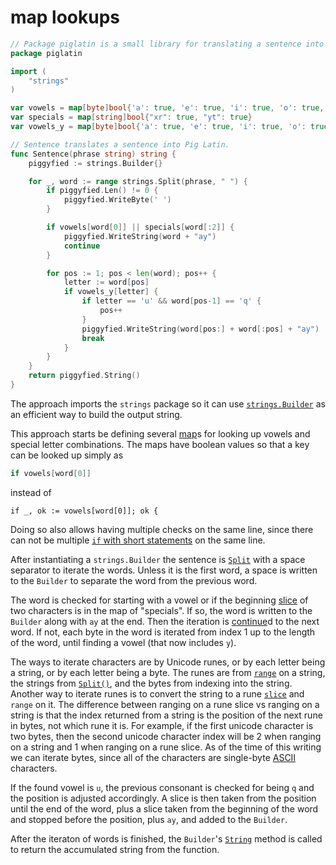 # map lookups

```go
// Package piglatin is a small library for translating a sentence into Pig Latin.
package piglatin

import (
	"strings"
)

var vowels = map[byte]bool{'a': true, 'e': true, 'i': true, 'o': true, 'u': true}
var specials = map[string]bool{"xr": true, "yt": true}
var vowels_y = map[byte]bool{'a': true, 'e': true, 'i': true, 'o': true, 'u': true, 'y': true}

// Sentence translates a sentence into Pig Latin.
func Sentence(phrase string) string {
	piggyfied := strings.Builder{}

	for _, word := range strings.Split(phrase, " ") {
		if piggyfied.Len() != 0 {
			piggyfied.WriteByte(' ')
		}

		if vowels[word[0]] || specials[word[:2]] {
			piggyfied.WriteString(word + "ay")
			continue
		}

		for pos := 1; pos < len(word); pos++ {
			letter := word[pos]
			if vowels_y[letter] {
				if letter == 'u' && word[pos-1] == 'q' {
					pos++
				}
				piggyfied.WriteString(word[pos:] + word[:pos] + "ay")
				break
			}
		}
	}
	return piggyfied.String()
}
```

The approach imports the `strings` package so it can use [`strings.Builder`][builder] as an efficient way to build the output string.

This approach starts be defining several [map][map]s for looking up vowels and special letter combinations.
The maps have boolean values so that a key can be looked up simply as 

```go
if vowels[word[0]]
```

instead of 

```
if _, ok := vowels[word[0]]; ok {
```

Doing so also allows having multiple checks on the same line,
since there can not be multiple [`if` with short statements][if-with-short-statement] on the same line.

After instantiating a `strings.Builder` the sentence is [`Split`][split] with a space separator to iterate the words.
Unless it is the first word, a space is written to the `Builder` to separate the word from the previous word.

The word is checked for starting with a vowel or if the beginning [slice][slice] of two characters is in the map of "specials".
If so, the word is written to the `Builder` along with `ay` at the end.
Then the iteration is [continue][continue]d to the next word.
If not, each byte in the word is iterated from index 1 up to the length of the word, until finding a vowel (that now includes `y`).

The ways to iterate characters are by Unicode runes, or by each letter being a string, or by each letter being a byte.
The runes are from [`range`][range] on a string, the strings from [`Split()`][split], and the bytes from indexing into the string.
Another way to iterate runes is to convert the string to a rune [`slice`][slice] and `range` on it.
The difference between ranging on a rune slice vs ranging on a string is that the index returned from a string is the position of the next rune in bytes,
not which rune it is.
For example, if the first unicode character is two bytes,
then the second unicode character index will be 2 when ranging on a string and 1 when ranging on a rune slice.
As of the time of this writing we can iterate bytes, since all of the characters are single-byte [ASCII][ascii] characters.

If the found vowel is `u`, the previous consonant is checked for being `q` and the position is adjusted accordingly.
A slice is then taken from the position until the end of the word,
plus a slice taken from the beginning of the word and stopped before the position, plus `ay`, and added to the `Builder`.

After the iteraton of words is finished, the `Builder`'s [`String`][string] method is called to return the accumulated string from the function.

[strings]: https://pkg.go.dev/strings
[builder]: https://pkg.go.dev/strings#Builder
[map]: https://gobyexample.com/maps
[if-with-short-statement]: https://go.dev/tour/flowcontrol/6
[split]: https://pkg.go.dev/strings#Split
[slice]: https://go.dev/tour/moretypes/7
[continue]: https://www.tutorialspoint.com/go/go_continue_statement.htm
[ascii]: https://www.asciitable.com/
[range]: https://gobyexample.com/range
[string]: https://pkg.go.dev/strings#Builder.String
